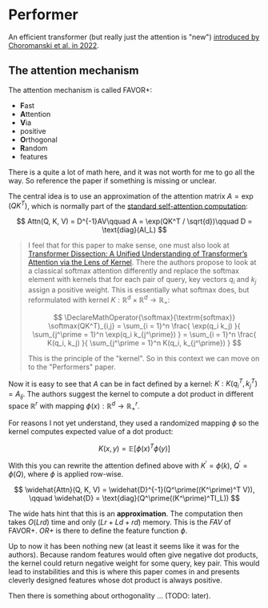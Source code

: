 [paper]:https://arxiv.org/abs/2009.14794
# Performer

An efficient transformer (but really just the attention is "new") [introduced by
Choromanski et al. in 2022][paper].

## The attention mechanism

The attention mechanism is called FAVOR+:
- **F**ast
- **A**ttention
- **V**ia
- positive
- **O**rthogonal
- **R**andom
- features

There is a quite a lot of math here, and it was not worth for me to go all the
way. So reference the paper if something is missing or unclear.

The central idea is to use an approximation of the attention matrix $A =
\exp(QK^T)$, which is normally part of the [standard self-attention
computation](./transformer_self_attention.md):

$$
Attn(Q, K, V) = D^{-1}AV\qquad
A = \exp(QK^T / \sqrt{d})\qquad
D = \text{diag}(AI_L)
$$

> I feel that for this paper to make sense, one must also look at [Transformer
> Dissection: A Unified Understanding of Transformer’s Attention via the Lens of
> Kernel](https://arxiv.org/abs/1908.11775). There the authors propose to look at
> a classical softmax attention differently and replace the softmax element with
> kernels that for each pair of query, key vectors $q_i$ and $k_j$ assign a
> positive weight. This is essentially what softmax does, but reformulated
> with kernel $K: \mathbb{R}^d \times \mathbb{R}^d \rightarrow \mathbb{R}_+$:
> 
> $$
 \DeclareMathOperator{\softmax}{\textrm{softmax}}
 \softmax(QK^T)_{i,j} =
     \sum_{i = 1}^n \frac{
             \exp(q_i k_j)
         }{
             \sum_{j^\prime = 1}^n \exp(q_i k_{j^\prime})
         }
 = \sum_{i = 1}^n \frac{
             K(q_i, k_j)
         }{
             \sum_{j^\prime = 1}^n K(q_i, k_{j^\prime})
         }
$$
>
> This is the principle of the "kernel". So in this context we can move on to the
> "Performers" paper.

Now it is easy to see that $A$ can be in fact defined by a kernel: $K: K(q_i^T,
k_j^T) = A_{ij}$. The authors suggest the kernel to compute a dot product in
different space $\mathbb{R}^r$ with mapping $\phi(x): \mathbb{R}^d \rightarrow
\mathbb{R}^r_+$. 

For reasons I not yet understand, they used a randomized mapping $\phi$ so the
kernel computes expected value of a dot product:

$$
K(x, y) = \mathbb{E}[\phi(x)^T \phi(y)]
$$

With this you can rewrite the attention defined above with $K^\prime =
\phi(k)$, $Q^\prime = \phi(Q)$, where $\phi$ is applied row-wise.

$$
\widehat{Attn}(Q, K, V) = \widehat{D}^{-1}(Q^\prime((K^\prime)^T V)),
\qquad \widehat{D} = \text{diag}(Q^\prime((K^\prime)^TI_L))
$$

The wide hats hint that this is an **approximation**. The computation then takes
$O(Lrd)$ time and only $(Lr + Ld + rd)$ memory. This is the *FAV* of FAVOR+.
*OR+* is there to define the feature function $\phi$.

Up to now it has been nothing new (at least it seems like it was for the
authors). Because random features would often give negative dot products, the
kernel could return negative weight for some query, key pair. This would lead to
instabilities and this is where this paper comes in and presents cleverly
designed features whose dot product is always positive.

Then there is something about orthogonality ... (TODO: later).
